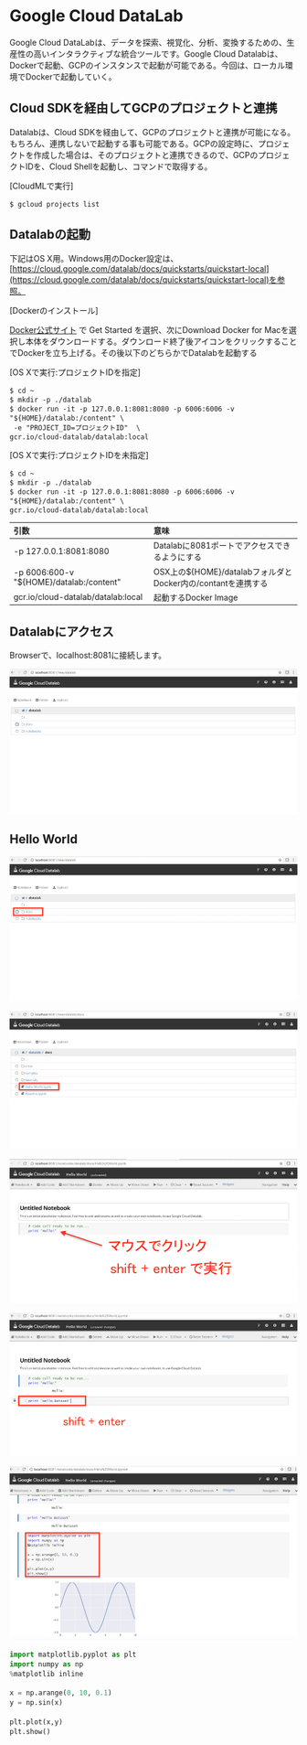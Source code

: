 # Google Cloud DataLab

Google Cloud DataLabは、データを探索、視覚化、分析、変換するための、生産性の高いインタラクティブな統合ツールです。Google Cloud Datalabは、Dockerで起動、GCPのインスタンスで起動が可能である。今回は、ローカル環境でDockerで起動していく。

## Cloud SDKを経由してGCPのプロジェクトと連携

Datalabは、Cloud SDKを経由して、GCPのプロジェクトと連携が可能になる。もちろん、連携しないで起動する事も可能である。GCPの設定時に、プロジェクトを作成した場合は、そのプロジェクトと連携できるので、GCPのプロジェクトIDを、Cloud Shellを起動し、コマンドで取得する。

[CloudMLで実行]
```shell
$ gcloud projects list
```

## Datalabの起動

下記はOS X用。Windows用のDocker設定は、[https://cloud.google.com/datalab/docs/quickstarts/quickstart-local](https://cloud.google.com/datalab/docs/quickstarts/quickstart-local)を参照。

[Dockerのインストール]

[Docker公式サイト](https://www.docker.com/) で Get Started を選択、次にDownload Docker for Macを選択し本体をダウンロードする。ダウンロード終了後アイコンをクリックすることでDockerを立ち上げる。その後以下のどちらかでDatalabを起動する

[OS Xで実行:プロジェクトIDを指定]
```shell
$ cd ~
$ mkdir -p ./datalab
$ docker run -it -p 127.0.0.1:8081:8080 -p 6006:6006 -v "${HOME}/datalab:/content" \
 -e "PROJECT_ID=プロジェクトID"  \
gcr.io/cloud-datalab/datalab:local
```

[OS Xで実行:プロジェクトIDを未指定]
```shell
$ cd ~
$ mkdir -p ./datalab
$ docker run -it -p 127.0.0.1:8081:8080 -p 6006:6006 -v "${HOME}/datalab:/content" \
gcr.io/cloud-datalab/datalab:local
```

|引数|意味|
|:--|:--|
|-p 127.0.0.1:8081:8080 | Datalabに8081ポートでアクセスできるようにする|
|-p 6006:600-v "${HOME}/datalab:/content"|OSX上の${HOME}/datalabフォルダとDocker内の/contantを連携する|
|gcr.io/cloud-datalab/datalab:local|起動するDocker Image|

## Datalabにアクセス

Browserで、localhost:8081に接続します。

![](/img/datalab001.png)

## Hello World

![](/img/datalab002.png)

![](/img/datalab003.png)

![](/img/datalab004.png)

![](/img/datalab005.png)

![](/img/datalab006.png)

```python
import matplotlib.pyplot as plt
import numpy as np
%matplotlib inline

x = np.arange(0, 10, 0.1)
y = np.sin(x)

plt.plot(x,y)
plt.show()
```
